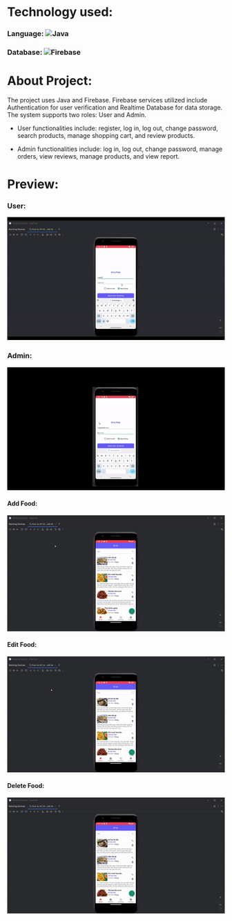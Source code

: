 # Technology used:
### Language: ![Java](https://img.shields.io/badge/java-%23ED8B00.svg?style=for-the-badge&logo=openjdk&logoColor=white)
### Database: ![Firebase](https://img.shields.io/badge/firebase-a08021?style=for-the-badge&logo=firebase&logoColor=ffcd34) 

# About Project:
The project uses Java and Firebase. Firebase services utilized include Authentication for user verification and Realtime Database for data storage.</br>
The system supports two roles: User and Admin.</br>

- User functionalities include: register, log in, log out, change password, search products, manage shopping cart, and review products.</br>

- Admin functionalities include: log in, log out, change password, manage orders, view reviews, manage products, and view report.

# Preview: 
### User:</br>
![Mô tả GIF](demo/usergif.gif)

### Admin:</br>
![Mô tả GIF](demo/admin.gif)

#### Add Food:</br>
![Mô tả GIF](demo/add.gif)

#### Edit Food:</br>
![Mô tả GIF](demo/edit.gif)

#### Delete Food:</br>
![Mô tả GIF](demo/delete.gif)



